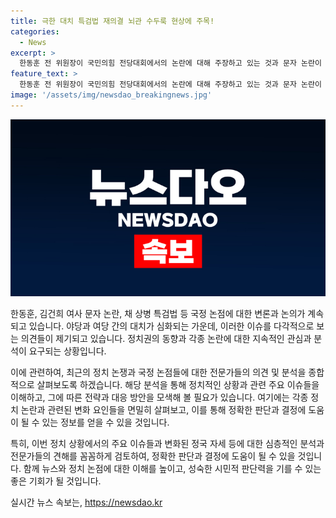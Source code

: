 ```yaml
---
title: 극한 대치 특검법 재의결 뇌관 수두룩 현상에 주목!
categories:
  - News
excerpt: >
  한동훈 전 위원장이 국민의힘 전당대회에서의 논란에 대해 주장하고 있는 것과 문자 논란이 전당대회 결과에 큰 영향을 미치지 않을 것으로 보이며, 대통령과의 관계에 대한 루비콘강을 건널 것으로 예상됩니다. 사안의 일정오차를 막을 수 있습니다.
feature_text: >
  한동훈 전 위원장이 국민의힘 전당대회에서의 논란에 대해 주장하고 있는 것과 문자 논란이 전당대회 결과에 큰 영향을 미치지 않을 것으로 보이며, 대통령과의 관계에 대한 루비콘강을 건널 것으로 예상됩니다. 사안의 일정오차를 막을 수 있습니다.
image: '/assets/img/newsdao_breakingnews.jpg'
---
```


<p><img src="/assets/img/newsdao_breakingnews.jpg" alt="cryptoinkorea 속보" /></p>

<p>한동훈, 김건희 여사 문자 논란, 채 상병 특검법 등 국정 논점에 대한 변론과 논의가 계속되고 있습니다. 야당과 여당 간의 대치가 심화되는 가운데, 이러한 이슈를 다각적으로 보는 의견들이 제기되고 있습니다. 정치권의 동향과 각종 논란에 대한 지속적인 관심과 분석이 요구되는 상황입니다.</p>

<p>이에 관련하여, 최근의 정치 논쟁과 국정 논점들에 대한 전문가들의 의견 및 분석을 종합적으로 살펴보도록 하겠습니다. 해당 분석을 통해 정치적인 상황과 관련 주요 이슈들을 이해하고, 그에 따른 전략과 대응 방안을 모색해 볼 필요가 있습니다. 여기에는 각종 정치 논란과 관련된 변화 요인들을 면밀히 살펴보고, 이를 통해 정확한 판단과 결정에 도움이 될 수 있는 정보를 얻을 수 있을 것입니다.</p>

<p>특히, 이번 정치 상황에서의 주요 이슈들과 변화된 정국 자세 등에 대한 심층적인 분석과 전문가들의 견해를 꼼꼼하게 검토하여, 정확한 판단과 결정에 도움이 될 수 있을 것입니다. 함께 뉴스와 정치 논점에 대한 이해를 높이고, 성숙한 시민적 판단력을 기를 수 있는 좋은 기회가 될 것입니다.</p>
실시간 뉴스 속보는, <a href="https://newsdao.kr" rel="dofollow">https://newsdao.kr</a>


